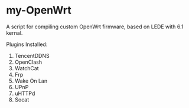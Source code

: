 # my-OpenWrt

A script for compiling custom OpenWrt firmware, based on LEDE with 6.1 kernal.

Plugins Installed: 
1. TencentDDNS 
2. OpenClash
3. WatchCat
4. Frp
5. Wake On Lan
6. UPnP
7. uHTTPd
8. Socat